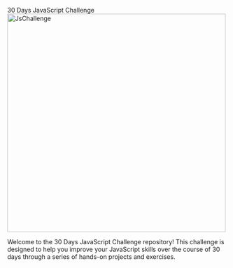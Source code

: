 30 Days JavaScript Challenge
<img width="499" alt="JsChallenge" src="https://github.com/user-attachments/assets/9dc925c7-a440-4c53-88f0-aa608d20dbcd">

Welcome to the 30 Days JavaScript Challenge repository! This challenge is designed to help you improve your JavaScript skills over the course of 30 days through a series of hands-on projects and exercises.
 
